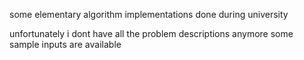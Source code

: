 some elementary algorithm implementations done during university

unfortunately i dont have all the problem descriptions anymore
some sample inputs are available
